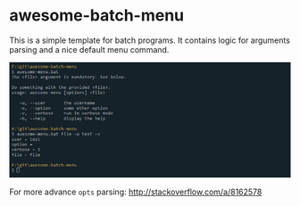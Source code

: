 # awesome-batch-menu
This is a simple template for batch programs. It contains logic for arguments parsing and a nice default menu command.

![](screenshot.png)

For more advance `opts` parsing: http://stackoverflow.com/a/8162578
